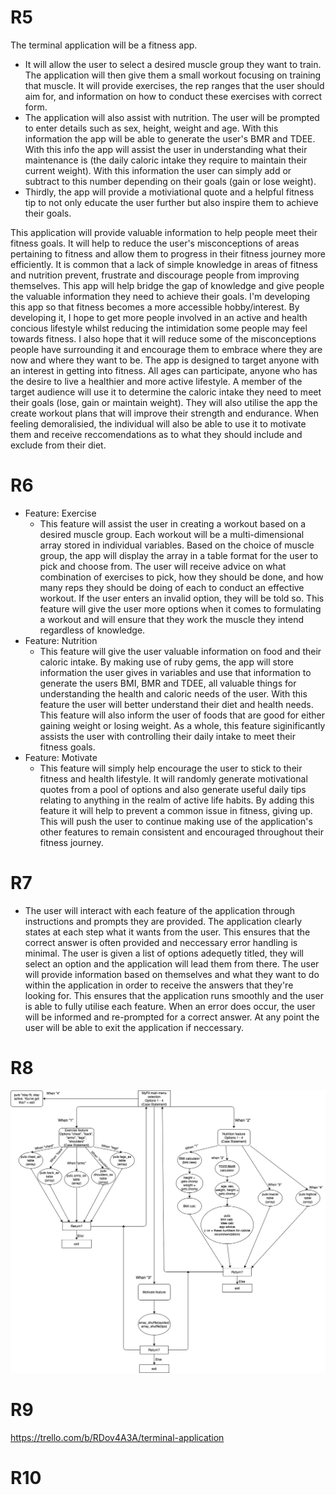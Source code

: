 # R5
The terminal application will be a fitness app. 
- It will allow the user to select a desired muscle group they want to train. The application will then give them a small workout focusing on training that muscle. It will provide exercises, the rep ranges that the user should aim for, and information on how to conduct these exercises with correct form.
- The application will also assist with nutrition. The user will be prompted to enter details such as sex, height, weight and age. With this information the app will be able to generate the user's BMR and TDEE. With this info the app will assist the user in understanding what their maintenance is (the daily caloric intake they require to maintain their current weight). With this information the user can simply add or subtract to this number depending on their goals (gain or lose weight).
- Thirdly, the app will provide a motiviational quote and a helpful fitness tip to not only educate the user further but also inspire them to achieve their goals.

This application will provide valuable information to help people meet their fitness goals. It will help to reduce the user's misconceptions of areas pertaining to fitness and allow them to progress in their fitness journey more efficiently. It is common that a lack of simple knowledge in areas of fitness and nutrition prevent, frustrate and discourage people from improving themselves. This app will help bridge the gap of knowledge and give people the valuable information they need to achieve their goals. I'm developing this app so that fitness becomes a more accessible hobby/interest. By developing it, I hope to get more people involved in an active and health concious lifestyle whilst reducing the intimidation some people may feel towards fitness. I also hope that it will reduce some of the misconceptions people have surrounding it and encourage them to embrace where they are now and where they want to be. The app is designed to target anyone with an interest in getting into fitness. All ages can participate, anyone who has the desire to live a healthier and more active lifestyle. A member of the target audience will use it to determine the caloric intake they need to meet their goals (lose, gain or maintain weight). They will also utilise the app the create workout plans that will improve their strength and endurance. When feeling demoralisied, the individual will also be able to use it to motivate them and receive reccomendations as to what they should include and exclude from their diet.

# R6
- Feature: Exercise
    - This feature will assist the user in creating a workout based on a desired muscle group. Each workout will be a multi-dimensional array stored in individual variables. Based on the choice of muscle group, the app will display the array in a table format for the user to pick and choose from. The user will receive advice on what combination of exercises to pick, how they should be done, and how many reps they should be doing of each to conduct an effective workout. If the user enters an invalid option, they will be told so. This feature will give the user more options when it comes to formulating a workout and will ensure that they work the muscle they intend regardless of knowledge.
- Feature: Nutrition
    - This feature will give the user valuable information on food and their caloric intake. By making use of ruby gems, the app will store information the user gives in variables and use that information to generate the users BMI, BMR and TDEE, all valuable things for understanding the health and caloric needs of the user. With this feature the user will better understand their diet and health needs. This feature will also inform the user of foods that are good for either gaining weight or losing weight. As a whole, this feature siginificantly assists the user with controlling their daily intake to meet their fitness goals.
- Feature: Motivate
    - This feature will simply help encourage the user to stick to their fitness and health lifestyle. It will randomly generate motivational quotes from a pool of options and also generate useful daily tips relating to anything in the realm of active life habits. By adding this feature it will help to prevent a common issue in fitness, giving up. This will push the user to continue making use of the application's other features to remain consistent and encouraged throughout their fitness journey.

# R7
- The user will interact with each feature of the application through instructions and prompts they are provided. The application clearly states at each step what it wants from the user. This ensures that the correct answer is often provided and neccessary error handling is minimal. The user is given a list of options adequetly titled, they will select an option and the application will lead them from there. The user will provide information based on themselves and what they want to do within the application in order to receive the answers that they're looking for. This ensures that the application runs smoothly and the user is able to fully utilise each feature. When an error does occur, the user will be informed and re-prompted for a correct answer. At any point the user will be able to exit the application if neccessary.

# R8
![flowchart](docs/flowchart.png)

# R9
https://trello.com/b/RDov4A3A/terminal-application

# R10
